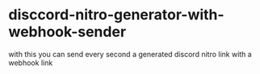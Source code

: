# disccord-nitro-generator-with-webhook-sender
with this you can send every second a generated discord nitro link with a webhook link
